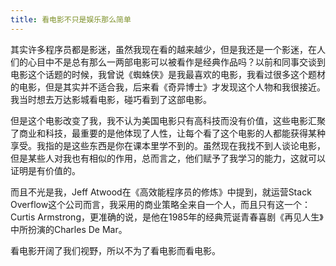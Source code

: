 ```yaml
---
title: 看电影不只是娱乐那么简单
---
```

其实许多程序员都是影迷，虽然我现在看的越来越少，但是我还是一个影迷，在人们的心目中不是总有那么一两部电影可以被看作是经典作品吗？以前和同事交谈到电影这个话题的时候，我曾说《蜘蛛侠》是我最喜欢的电影，我看过很多这个题材的电影，但是其实并不适合我，后来看《奇异博士》才发现这个人物和我很接近。我当时想去万达影城看电影，碰巧看到了这部电影。

但是这个电影改变了我，我不认为美国电影只有高科技而没有价值，这些电影汇聚了商业和科技，最重要的是他体现了人性，让每个看了这个电影的人都能获得某种享受。我指的是这些东西是你在课本里学不到的。虽然现在我找不到人谈论电影，但是某些人对我也有相似的作用，总而言之，他们赋予了我学习的能力，这就可以证明是有价值的。

而且不光是我，Jeff Atwood在《高效能程序员的修炼》中提到，就运营Stack Overflow这个公司而言，我采用的商业策略全来自一个人，而且只有这一个：Curtis Armstrong，更准确的说，是他在1985年的经典荒诞青春喜剧《再见人生》中所扮演的Charles De Mar。

看电影开阔了我们视野，所以不为了看电影而看电影。